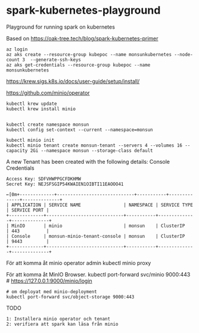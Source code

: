 # spark-kubernetes-playground
Playground for running spark on kubernetes

Based on 
https://oak-tree.tech/blog/spark-kubernetes-primer

	az login
	az aks create --resource-group kubepoc --name monsunkubernetes --node-count 3  --generate-ssh-keys
	az aks get-credentials --resource-group kubepoc --name monsunkubernetes

https://krew.sigs.k8s.io/docs/user-guide/setup/install/

https://github.com/minio/operator

	kubectl krew update
	kubectl krew install minio


	kubectl create namespace monsun
	kubectl config set-context --current --namespace=monsun

	kubectl minio init
	kubectl minio tenant create monsun-tenant --servers 4 --volumes 16 --capacity 2Gi --namespace monsun --storage-class default

A new Tenant has been created with the following details:
Console Credentials

    Access Key: SDFVHWPPGCFDKHMW
    Secret Key: NEJSFSGIP54KWAIEN1OIBTI11EAOOO41

	←[0m+-------------+-----------------------------+-----------+--------------+--------------+
	| APPLICATION | SERVICE NAME                | NAMESPACE | SERVICE TYPE | SERVICE PORT |
	+-------------+-----------------------------+-----------+--------------+--------------+
	| MinIO       | minio                       | monsun    | ClusterIP    | 443          |
	| Console     | monsun-minio-tenant-console | monsun    | ClusterIP    | 9443         |
	+-------------+-----------------------------+-----------+--------------+--------------+


För att komma åt minio operator admin
	kubectl minio proxy

För att komma åt MinIO Browser.
	kubectl port-forward svc/minio 9000:443
	# https://127.0.0.1:9000/minio/login

	# om deployat med minio-deployment
	kubectl port-forward svc/object-storage 9000:443


TODO

	1: Installera minio operator och tenant
	2: verifiera att spark kan läsa från minio